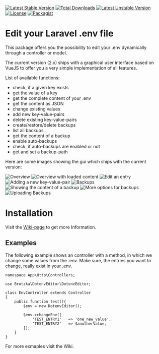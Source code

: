 [![Latest Stable Version](https://poser.pugx.org/brotzka/laravel-dotenv-editor/v/stable)](https://packagist.org/packages/brotzka/laravel-dotenv-editor) [![Total Downloads](https://poser.pugx.org/brotzka/laravel-dotenv-editor/downloads)](https://packagist.org/packages/brotzka/laravel-dotenv-editor) [![Latest Unstable Version](https://poser.pugx.org/brotzka/laravel-dotenv-editor/v/unstable)](https://packagist.org/packages/brotzka/laravel-dotenv-editor) [![License](https://poser.pugx.org/brotzka/laravel-dotenv-editor/license)](https://packagist.org/packages/brotzka/laravel-dotenv-editor)
[![Packagist](https://img.shields.io/packagist/dd/doctrine/orm.svg)](https://packagist.org/packages/brotzka/laravel-dotenv-editor)

# Edit your Laravel .env file

This package offers you the possibility to edit your .env dynamically through a controller or model. 

The current version (2.x) ships with a graphical user interface based on VueJS to offer you a very simple implementation of all features.

List of available functions:
- check, if a given key exists
- get the value of a key
- get the complete content of your .env
- get the content as JSON
- change existing values
- add new key-value-pairs
- delete existing key-value-pairs
- create/restore/delete backups
- list all backups
- get the content of a backup
- enable auto-backups
- check, if auto-backups are enabled or not
- get and set a backup-path


Here are some images showing the gui which ships with the current version:

![Overview](https://github.com/Brotzka/laravel-dotenv-editor/blob/master/images/screenshot_01.png)
![Overview with loaded content](https://github.com/Brotzka/laravel-dotenv-editor/blob/master/images/screenshot_02.png)
![Edit an entry](https://github.com/Brotzka/laravel-dotenv-editor/blob/master/images/screenshot_08.png)
![Adding a new key-value-pair](https://github.com/Brotzka/laravel-dotenv-editor/blob/master/images/screenshot_03.png)
![Backups](https://github.com/Brotzka/laravel-dotenv-editor/blob/master/images/screenshot_04.png)
![Showing the content of a backup](https://github.com/Brotzka/laravel-dotenv-editor/blob/master/images/screenshot_06.png)
![More options for backups](https://github.com/Brotzka/laravel-dotenv-editor/blob/master/images/screenshot_07.png)
![Uploading Backups](https://github.com/Brotzka/laravel-dotenv-editor/blob/master/images/screenshot_05.png)


# Installation

Visit the [Wiki-page](https://github.com/Brotzka/laravel-dotenv-editor/wiki/Installation) to get more Information.


## Examples

The following example shows an controller with a method, in which we change some values from the .env.
Make sure, the entries you want to change, really exist in your .env.

    namespace App\Http\Controllers;

    use Brotzka\DotenvEditor\DotenvEditor;

    class EnvController extends Controller
    {
        public function test(){
            $env = new DotenvEditor();

            $env->changeEnv([
                'TEST_ENTRY1'   => 'one_new_value',
                'TEST_ENTRY2'   => $anotherValue,
            ]);
        }
    }

For more exmaples visit the Wiki.
